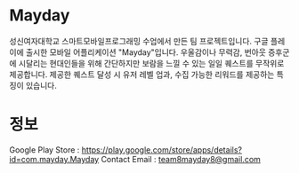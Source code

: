 # Mayday
성신여자대학교 스마트모바일프로그래밍 수업에서 만든 팀 프로젝트입니다. 구글 플레이에 출시한 모바일 어플리케이션 "Mayday"입니다.
우울감이나 무력감, 번아웃 증후군에 시달리는 현대인들을 위해 간단하지만 보람을 느낄 수 있는 일일 퀘스트를 무작위로 제공합니다.
제공한 퀘스트 달성 시 유저 레벨 업과, 수집 가능한 리워드를 제공하는 특징이 있습니다.

# 정보
Google Play Store : https://play.google.com/store/apps/details?id=com.mayday.Mayday
Contact Email : team8mayday8@gmail.com
